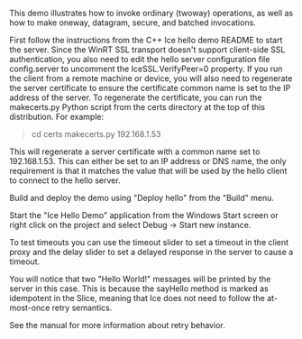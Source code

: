 This demo illustrates how to invoke ordinary (twoway) operations,
as well as how to make oneway, datagram, secure, and batched
invocations.

First follow the instructions from the C++ Ice hello demo README to
start the server. Since the WinRT SSL transport doesn't support
client-side SSL authentication, you also need to edit the hello server
configuration file config.server to uncomment the IceSSL.VerifyPeer=0
property. If you run the client from a remote machine or device, you 
will also need to regenerate the server certificate to ensure the 
certificate common name is set to the IP address of the server. To 
regenerate the certificate, you can run the makecerts.py Python script 
from the certs directory at the top of this distribution. For example:

  > cd certs
  > makecerts.py 192.168.1.53

This will regenerate a server certificate with a common name set to
192.168.1.53. This can either be set to an IP address or DNS name, the
only requirement is that it matches the value that will be used by the
hello client to connect to the hello server.

Build and deploy the demo using "Deploy hello" from the "Build" menu.

Start the "Ice Hello Demo" application from the Windows Start screen
or right click on the project and select Debug -> Start new instance.

To test timeouts you can use the timeout slider to set a timeout in
the client proxy and the delay slider to set a delayed response in
the server to cause a timeout.

You will notice that two "Hello World!" messages will be printed by
the server in this case. This is because the sayHello method is marked
as idempotent in the Slice, meaning that Ice does not need to follow
the at-most-once retry semantics.

See the manual for more information about retry behavior.
